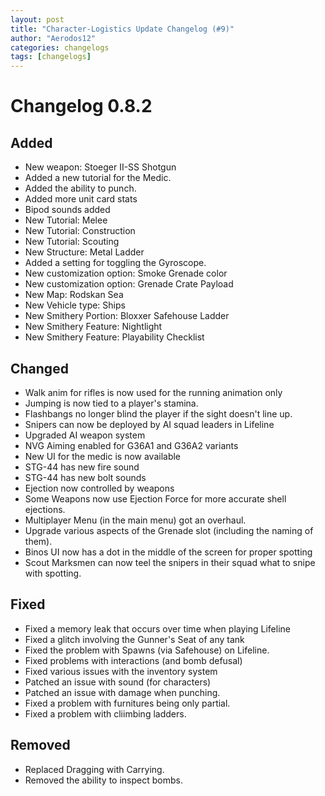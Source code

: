 ```yaml
---
layout: post
title: "Character-Logistics Update Changelog (#9)"
author: "Aerodos12"
categories: changelogs
tags: [changelogs]
---
```


# Changelog 0.8.2

## Added
- New weapon: Stoeger II-SS Shotgun
- Added a new tutorial for the Medic.
- Added the ability to punch.
- Added more unit card stats
- Bipod sounds added
- New Tutorial: Melee
- New Tutorial: Construction
- New Tutorial: Scouting
- New Structure: Metal Ladder
- Added  a setting for toggling the Gyroscope.
- New customization option: Smoke Grenade color
- New customization option: Grenade Crate Payload
- New Map: Rodskan Sea
- New Vehicle type: Ships
- New Smithery Portion: Bloxxer Safehouse Ladder
- New Smithery Feature: Nightlight
- New Smithery Feature: Playability Checklist

## Changed
- Walk anim for rifles is now used for the running animation only
- Jumping is now tied to  a player's stamina.
- Flashbangs no longer blind the player if the sight doesn't line up.
- Snipers can now be deployed by AI squad leaders in Lifeline
- Upgraded AI weapon system
- NVG Aiming enabled for G36A1 and G36A2 variants
- New UI for the medic is now available
- STG-44 has new fire sound
- STG-44 has new bolt sounds
- Ejection now controlled by weapons
- Some Weapons now use Ejection Force for more accurate shell ejections. 
- Multiplayer Menu (in the main menu) got an overhaul.
- Upgrade various aspects of the Grenade slot (including the naming of them).
- Binos UI now has a dot in the middle of the screen for proper spotting
- Scout Marksmen can now teel the snipers in their squad what to snipe with spotting.


## Fixed 
- Fixed a memory leak that occurs over time when playing Lifeline
- Fixed a glitch involving the Gunner's Seat of any tank
- Fixed the problem with Spawns (via Safehouse) on Lifeline.
- Fixed problems with interactions (and bomb defusal)
- Fixed various issues with the inventory system
- Patched an issue with sound (for characters)
- Patched an issue with damage when punching.
- Fixed a problem with furnitures being only partial.
- Fixed a problem with cliimbing ladders.

## Removed

- Replaced Dragging with Carrying.
- Removed the ability to inspect bombs.
